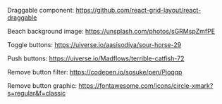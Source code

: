 Draggable component: https://github.com/react-grid-layout/react-draggable

Beach background image: https://unsplash.com/photos/sGRMspZmfPE

Toggle buttons: https://uiverse.io/aasisodiya/sour-horse-29

Push buttons: https://uiverse.io/Madflows/terrible-catfish-72

Remove button filter: https://codepen.io/sosuke/pen/Pjoqqp

Remove button graphic: https://fontawesome.com/icons/circle-xmark?s=regular&f=classic


